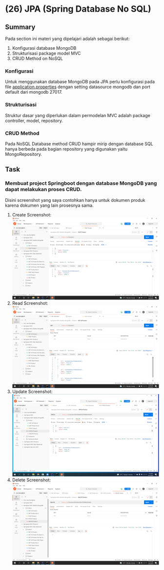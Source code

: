 # (26) JPA (Spring Database No SQL)
## Summary
Pada section ini materi yang dipelajari adalah sebagai berikut:
1. Konfigurasi database MongoDB
2. Strukturisasi package model MVC
3. CRUD Method on NoSQL

### Konfigurasi
Untuk menggunakan database MongoDB pada JPA perlu konfigurasi pada file [application.properties](./praktikum/nosqlmongodb-project/src/main/resources/application.properties) dengan setting datasource mongodb dan port default dari mongodb 27017.

### Strukturisasi
Struktur dasar yang diperlukan dalam permodelan MVC adalah package controller, model, repository.

### CRUD Method
Pada NoSQL Database method CRUD hampir mirip dengan database SQL hanya berbeda pada bagian repository yang digunakan yaitu MongoRepository.


## Task
### Membuat project Springboot dengan database MongoDB yang dapat melakukan proses CRUD.
Disini screenshot yang saya contohkan hanya untuk dokumen produk karena dokumen yang lain prosesnya sama.
1. Create
Screenshot:  
![create.png](./screenshots/create.png)
2. Read
Screenshot:  
![read.png](./screenshots/read.png)
3. Update
Screenshot:  
![update.png](./screenshots/update.png)
4. Delete
Screenshot:  
![delete.png](./screenshots/delete.png)